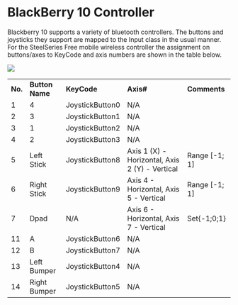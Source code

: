 BlackBerry 10 Controller
========================


Blackberry 10 supports a variety of bluetooth controllers. The buttons and joysticks they support are mapped to the Input class in the usual manner. For the SteelSeries Free mobile wireless controller the assignment on buttons/axes to KeyCode and axis numbers are shown in the table below.


![](../uploads/Main/steelseries.jpg) 


| | | | | |
|:---|:---|:---|:---|:---|
| **No.** | **Button Name** | **KeyCode** | **Axis#** | **Comments** |
| 1 | 4 | JoystickButton0 | N/A | |
| 2 | 3 | JoystickButton1 | N/A | |
| 3 | 1 | JoystickButton2 | N/A | |
| 4 | 2 | JoystickButton3 | N/A | |
| 5 | Left Stick | JoystickButton8 | Axis 1 (X) - Horizontal, Axis 2 (Y) - Vertical | Range [-1; 1] |
| 6 | Right Stick | JoystickButton9 | Axis 4 - Horizontal, Axis 5 - Vertical | Range [-1; 1] |
| 7 | Dpad | N/A | Axis 6 - Horizontal, Axis 7 - Vertical | Set{-1;0;1} |
| 11 | A | JoystickButton6 | N/A | |
| 12 | B | JoystickButton7 | N/A | |
| 13 | Left Bumper | JoystickButton4 | N/A | |
| 14 | Right Bumper | JoystickButton5 | N/A | |
